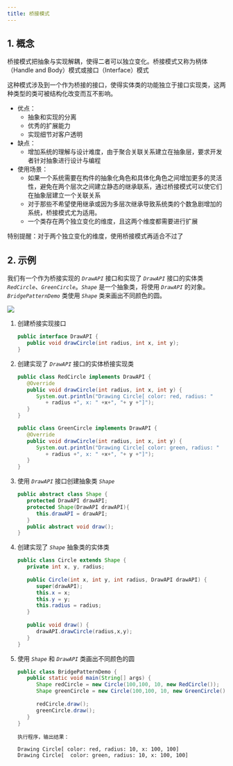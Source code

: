 ```yaml
---
title: 桥接模式
---
```


## 1. 概念

桥接模式把抽象与实现解耦，使得二者可以独立变化。桥接模式又称为柄体（Handle and Body）模式或接口（Interface）模式

这种模式涉及到一个作为桥接的接口，使得实体类的功能独立于接口实现类，这两种类型的类可被结构化改变而互不影响。

- 优点： 
    - 抽象和实现的分离
    - 优秀的扩展能力
    - 实现细节对客户透明
- 缺点：
    - 增加系统的理解与设计难度，由于聚合关联关系建立在抽象层，要求开发者针对抽象进行设计与编程
- 使用场景： 
    - 如果一个系统需要在构件的抽象化角色和具体化角色之间增加更多的灵活性，避免在两个层次之间建立静态的继承联系，通过桥接模式可以使它们在抽象层建立一个关联关系
    - 对于那些不希望使用继承或因为多层次继承导致系统类的个数急剧增加的系统，桥接模式尤为适用。
    - 一个类存在两个独立变化的维度，且这两个维度都需要进行扩展

特别提醒：对于两个独立变化的维度，使用桥接模式再适合不过了

## 2. 示例

我们有一个作为桥接实现的 *`DrawAPI`* 接口和实现了 *`DrawAPI`* 接口的实体类 *`RedCircle`*、*`GreenCircle`*。*`Shape`* 是一个抽象类，将使用 *`DrawAPI`* 的对象。 *`BridgePatternDemo`* 类使用 *`Shape`* 类来画出不同颜色的圆。

![](https://figure-bed.chua-n.com/Java/77.svg)

1. 创建桥接实现接口

    ```java
    public interface DrawAPI {
       public void drawCircle(int radius, int x, int y);
    }
    ```

2. 创建实现了 *`DrawAPI`* 接口的实体桥接实现类

    ```java
    public class RedCircle implements DrawAPI {
       @Override
       public void drawCircle(int radius, int x, int y) {
          System.out.println("Drawing Circle[ color: red, radius: "
             + radius +", x: " +x+", "+ y +"]");
       }
    }
    ```

    ```java
    public class GreenCircle implements DrawAPI {
       @Override
       public void drawCircle(int radius, int x, int y) {
          System.out.println("Drawing Circle[ color: green, radius: "
             + radius +", x: " +x+", "+ y +"]");
       }
    }
    ```

3. 使用 *`DrawAPI`* 接口创建抽象类 *`Shape`*

    ```java
    public abstract class Shape {
       protected DrawAPI drawAPI;
       protected Shape(DrawAPI drawAPI){
          this.drawAPI = drawAPI;
       }
       public abstract void draw();  
    }
    ```

4. 创建实现了 *`Shape`* 抽象类的实体类

    ```java
    public class Circle extends Shape {
       private int x, y, radius;
     
       public Circle(int x, int y, int radius, DrawAPI drawAPI) {
          super(drawAPI);
          this.x = x;  
          this.y = y;  
          this.radius = radius;
       }
     
       public void draw() {
          drawAPI.drawCircle(radius,x,y);
       }
    }
    ```

5. 使用 *`Shape`* 和 *`DrawAPI`* 类画出不同颜色的圆

    ```java
    public class BridgePatternDemo {
       public static void main(String[] args) {
          Shape redCircle = new Circle(100,100, 10, new RedCircle());
          Shape greenCircle = new Circle(100,100, 10, new GreenCircle());
     
          redCircle.draw();
          greenCircle.draw();
       }
    }
    ```

    ```text
    执行程序，输出结果：
    
    Drawing Circle[ color: red, radius: 10, x: 100, 100]
    Drawing Circle[  color: green, radius: 10, x: 100, 100]
    ```

